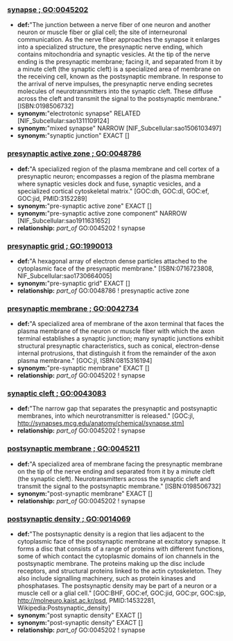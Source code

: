### [synapse ; GO:0045202](http://www.ebi.ac.uk/QuickGO/GTerm?id=GO:0045202#term=annotation)
 * __def:__"The junction between a nerve fiber of one neuron and another neuron or muscle fiber or glial cell; the site of interneuronal communication. As the nerve fiber approaches the synapse it enlarges into a specialized structure, the presynaptic nerve ending, which contains mitochondria and synaptic vesicles. At the tip of the nerve ending is the presynaptic membrane; facing it, and separated from it by a minute cleft (the synaptic cleft) is a specialized area of membrane on the receiving cell, known as the postsynaptic membrane. In response to the arrival of nerve impulses, the presynaptic nerve ending secretes molecules of neurotransmitters into the synaptic cleft. These diffuse across the cleft and transmit the signal to the postsynaptic membrane." [ISBN:0198506732]
 * __synonym:__"electrotonic synapse" RELATED [NIF_Subcellular:sao1311109124]
 * __synonym:__"mixed synapse" NARROW [NIF_Subcellular:sao1506103497]
 * __synonym:__"synaptic junction" EXACT []

### [presynaptic active zone ; GO:0048786](http://www.ebi.ac.uk/QuickGO/GTerm?id=GO:0048786#term=annotation)
 * __def:__"A specialized region of the plasma membrane and cell cortex of a presynaptic neuron; encompasses a region of the plasma membrane where synaptic vesicles dock and fuse, synaptic vesicles, and a specialized cortical cytoskeletal matrix." [GOC:dh, GOC:dl, GOC:ef, GOC:jid, PMID:3152289]
 * __synonym:__"pre-synaptic active zone" EXACT []
 * __synonym:__"pre-synaptic active zone component" NARROW [NIF_Subcellular:sao1911631652]
 * __relationship:__ _part_of_ GO:0045202 ! synapse

### [presynaptic grid ; GO:1990013](http://www.ebi.ac.uk/QuickGO/GTerm?id=GO:1990013#term=annotation)
 * __def:__"A hexagonal array of electron dense particles attached to the cytoplasmic face of the presynaptic membrane." [ISBN:0716723808, NIF_Subcellular:sao1730664005]
 * __synonym:__"pre-synaptic grid" EXACT []
 * __relationship:__ _part_of_ GO:0048786 ! presynaptic active zone

### [presynaptic membrane ; GO:0042734](http://www.ebi.ac.uk/QuickGO/GTerm?id=GO:0042734#term=annotation)
 * __def:__"A specialized area of membrane of the axon terminal that faces the plasma membrane of the neuron or muscle fiber with which the axon terminal establishes a synaptic junction; many synaptic junctions exhibit structural presynaptic characteristics, such as conical, electron-dense internal protrusions, that distinguish it from the remainder of the axon plasma membrane." [GOC:jl, ISBN:0815316194]
 * __synonym:__"pre-synaptic membrane" EXACT []
 * __relationship:__ _part_of_ GO:0045202 ! synapse

### [synaptic cleft ; GO:0043083](http://www.ebi.ac.uk/QuickGO/GTerm?id=GO:0043083#term=annotation)
 * __def:__"The narrow gap that separates the presynaptic and postsynaptic membranes, into which neurotransmitter is released." [GOC:jl, http://synapses.mcg.edu/anatomy/chemical/synapse.stm]
 * __relationship:__ _part_of_ GO:0045202 ! synapse

### [postsynaptic membrane ; GO:0045211](http://www.ebi.ac.uk/QuickGO/GTerm?id=GO:0045211#term=annotation)
 * __def:__"A specialized area of membrane facing the presynaptic membrane on the tip of the nerve ending and separated from it by a minute cleft (the synaptic cleft). Neurotransmitters across the synaptic cleft and transmit the signal to the postsynaptic membrane." [ISBN:0198506732]
 * __synonym:__"post-synaptic membrane" EXACT []
 * __relationship:__ _part_of_ GO:0045202 ! synapse

### [postsynaptic density ; GO:0014069](http://www.ebi.ac.uk/QuickGO/GTerm?id=GO:0014069#term=annotation)
 * __def:__"The postsynaptic density is a region that lies adjacent to the cytoplasmic face of the postsynaptic membrane at excitatory synapse. It forms a disc that consists of a range of proteins with different functions, some of which contact the cytoplasmic domains of ion channels in the postsynaptic membrane. The proteins making up the disc include receptors, and structural proteins linked to the actin cytoskeleton. They also include signalling machinery, such as protein kinases and phosphatases. The postsynaptic density may be part of a neuron or a muscle cell or a glial cell." [GOC:BHF, GOC:ef, GOC:jid, GOC:pr, GOC:sjp, http://molneuro.kaist.ac.kr/psd, PMID:14532281, Wikipedia:Postsynaptic_density]
 * __synonym:__"post synaptic density" EXACT []
 * __synonym:__"post-synaptic density" EXACT []
 * __relationship:__ _part_of_ GO:0045202 ! synapse
